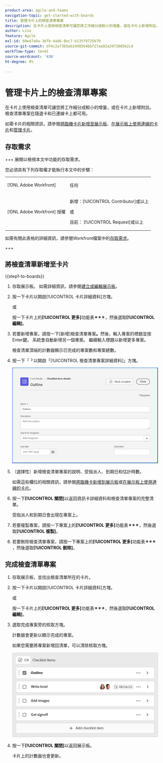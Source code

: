 ```yaml
---
product-area: agile-and-teams
navigation-topic: get-started-with-boards
title: 管理卡片上的檢查清單專案
description: 在卡片上使用檢查清單可讓您將工作細分成較小的增量，或在卡片上新增附註。 檢查清單專案在隨選卡和已連線卡上都可用。
author: Lisa
feature: Agile
exl-id: 60e47a0a-36fb-4a86-8ec7-b135f9725b79
source-git-commit: df4c2a73b5eb2498564bbf27aa92a297388562cd
workflow-type: tm+mt
source-wordcount: '436'
ht-degree: 0%

---
```


# 管理卡片上的檢查清單專案

在卡片上使用檢查清單可讓您將工作細分成較小的增量，或在卡片上新增附註。 檢查清單專案在隨選卡和已連線卡上都可用。

如需卡片的相關資訊，請參閱[將臨機卡片新增至展示板](/help/quicksilver/agile/get-started-with-boards/add-card-to-board.md)、[在展示板上使用連線的卡片](/help/quicksilver/agile/get-started-with-boards/connected-cards.md)和[管理卡片](/help/quicksilver/agile/get-started-with-boards/move-board-items.md)。

## 存取需求

+++ 展開以檢視本文中功能的存取需求。

您必須具有下列存取權才能執行本文中的步驟：

<table style="table-layout:auto"> 
 <col> 
 <col> 
 <tbody> 
  <tr> 
   <td role="rowheader">[!DNL Adobe Workfront]</td> 
   <td> <p>任何</p> </td> 
  </tr> 
  <tr> 
   <td role="rowheader">[!DNL Adobe Workfront] 授權</td> 
   <td> 
   <p>新增：[!UICONTROL Contributor]或以上</p> 
   <p>或</p>
   <p>目前： [!UICONTROL Request]或以上</p>
   </td> 
  </tr> 
 </tbody> 
</table>

如需有關此表格的詳細資訊，請參閱Workfront檔案中的[存取需求](/help/quicksilver/administration-and-setup/add-users/access-levels-and-object-permissions/access-level-requirements-in-documentation.md)。

+++

## 將檢查清單新增至卡片

{{step1-to-boards}}

1. 存取展示板。 如需詳細資訊，請參閱[建立或編輯展示板](../../agile/get-started-with-boards/create-edit-board.md)。
1. 按一下卡片以開啟[!UICONTROL 卡片詳細資料]方塊。

   或

   按一下卡片上的&#x200B;**[!UICONTROL 更多]**&#x200B;功能表![更多](assets/more-icon-spectrum.png)，然後選取&#x200B;**[!UICONTROL 編輯]**。

1. 若要新增專案，請按一下[新增]檢查清單專案&#x200B;**。**&#x200B;然後，輸入專案的標題並按Enter鍵。 系統會自動新增另一個專案。 繼續輸入標題以新增更多專案。

   檢查清單頂端的計數器顯示已完成的專案數和專案總數。

1. 按一下「![詳細資料」圖示](assets/checklist-chevron.png)以開啟「[!UICONTROL 檢查清單專案詳細資料]」方塊。

   ![檢查清單專案詳細資料方塊](assets/checklist-item-details.png)

1. （選擇性）新增檢查清單專案的說明、受指派人、到期日和估計時數。

   如需這些欄位的相關資訊，請參閱[將臨機卡新增到展示板](/help/quicksilver/agile/get-started-with-boards/add-card-to-board.md)或[在展示板上使用連線的卡片](/help/quicksilver/agile/get-started-with-boards/connected-cards.md)。

1. 按一下&#x200B;**[!UICONTROL 關閉]**&#x200B;以返回資訊卡詳細資料和檢查清單專案的完整清單。

   受指派人和到期日會出現在專案上。

1. 若要複製專案，請按一下專案上的&#x200B;**[!UICONTROL 更多]**&#x200B;功能表![更多](assets/more-icon-spectrum.png)，然後選取&#x200B;**[!UICONTROL 複製]**。
1. 若要刪除檢查清單專案，請按一下專案上的&#x200B;**[!UICONTROL 更多]**&#x200B;功能表![更多](assets/more-icon-spectrum.png)，然後選取&#x200B;**[!UICONTROL 刪除]**。

## 完成檢查清單專案

1. 存取展示板，並找出檢查清單所在的卡片。
1. 按一下卡片以開啟[!UICONTROL 卡片詳細資料]方塊。

   或

   按一下卡片上的&#x200B;**[!UICONTROL 更多]**&#x200B;功能表![更多](assets/more-icon-spectrum.png)，然後選取&#x200B;**[!UICONTROL 編輯]**。

1. 選取完成專案旁的核取方塊。

   計數器會更新以顯示完成的專案。

   如果您需要將專案新增回清單，可以清除核取方塊。

   ![已完成檢查清單專案](assets/checklist-items-with-chevron.png)

1. 按一下&#x200B;**[!UICONTROL 關閉]**&#x200B;以返回展示板。

   卡片上的計數器也會更新。

